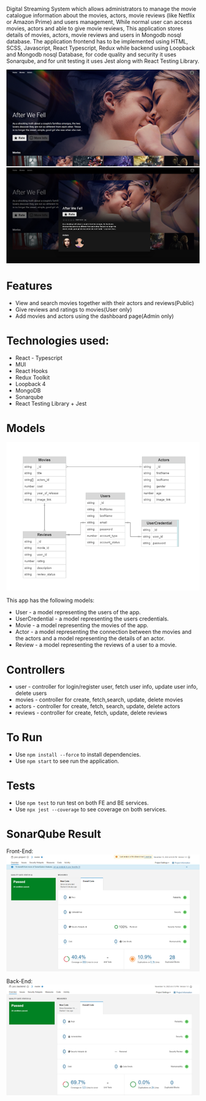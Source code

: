 Digital Streaming System which allows administrators to manage the movie catalogue information about the movies, actors, movie reviews (like Netflix or Amazon Prime) and users management, While normal user can access movies, actors and able to give movie reviews, This application stores details of movies, actors, movie reviews and users in Mongodb nosql database. The application frontend has to be implemented using HTML, SCSS, Javascript, React Typescript, Redux while backend using Loopback and Mongodb nosql Database, for code quality and security it uses Sonarqube, and for unit testing it uses Jest along with React Testing Library.

![moviereview](./home.png)
![moviereview](./view.png)

# Features

- View and search movies together with their actors and reviews(Public)
- Give reviews and ratings to movies(User only)
- Add movies and actors using the dashboard page(Admin only)

# Technologies used:

- React - Typescript
- MUI
- React Hooks
- Redux Toolkit
- Loopback 4
- MongoDB
- Sonarqube
- React Testing Library + Jest

# Models

![ERD](./erd.png)

This app has the following models:

- User - a model representing the users of the app.
- UserCredential - a model representing the users credentials.
- Movie - a model representing the movies of the app.
- Actor - a model representing the connection between the movies and the actors and a model representing the details of an actor.
- Review - a model representing the reviews of a user to a movie.

# Controllers

- user - controller for login/register user, fetch user info, update user info, delete users
- movies - controller for create, fetch,search, update, delete movies
- actors - controller for create, fetch, search, update, delete actors
- reviews - controller for create, fetch, update, delete reviews

# To Run

- Use `npm install --force` to install dependencies.
- Use `npm start` to see run the application.

# Tests

- Use `npm test` to run test on both FE and BE services.
- Use `npx jest --coverage` to see coverage on both services.

# SonarQube Result

Front-End:
![FE](./fe.png)

Back-End:
![BE](./be.png)
